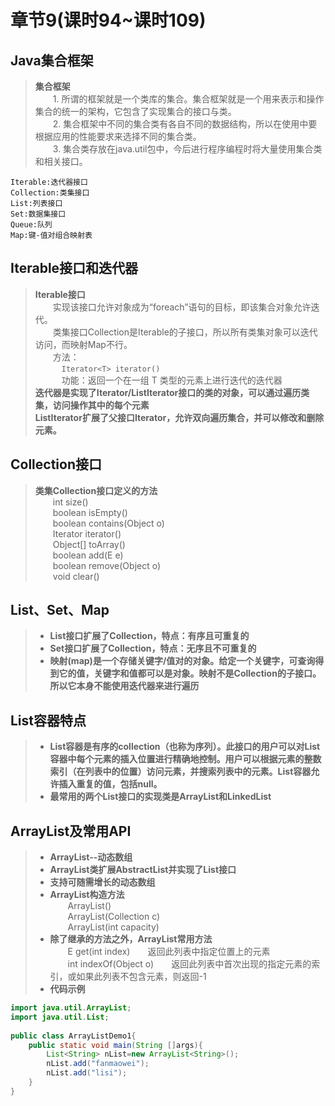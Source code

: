 # 章节9(课时94~课时109)   
## Java集合框架   
> **集合框架**   
> &ensp;&ensp;&ensp;&ensp;1. 所谓的框架就是一个类库的集合。集合框架就是一个用来表示和操作集合的统一的架构，它包含了实现集合的接口与类。    
> &ensp;&ensp;&ensp;&ensp;2. 集合框架中不同的集合类有各自不同的数据结构，所以在使用中要根据应用的性能要求来选择不同的集合类。   
> &ensp;&ensp;&ensp;&ensp;3. 集合类存放在java.util包中，今后进行程序编程时将大量使用集合类和相关接口。   
```
Iterable:迭代器接口
Collection:类集接口
List:列表接口
Set:数据集接口
Queue:队列
Map:键-值对组合映射表  
```
## Iterable接口和迭代器   
> **Iterable接口**   
> &ensp;&ensp;&ensp;&ensp;实现该接口允许对象成为“foreach”语句的目标，即该集合对象允许迭代。   
> &ensp;&ensp;&ensp;&ensp;类集接口Collection是Iterable的子接口，所以所有类集对象可以迭代访问，而映射Map不行。   
> &ensp;&ensp;&ensp;&ensp;方法：   
> &ensp;&ensp;&ensp;&ensp;&ensp;&ensp;`Iterator<T> iterator()`   
> &ensp;&ensp;&ensp;&ensp;&ensp;&ensp;功能：返回一个在一组 T 类型的元素上进行迭代的迭代器   
> **迭代器是实现了Iterator/ListIterator接口的类的对象，可以通过遍历类集，访问操作其中的每个元素**    
> **ListIterator扩展了父接口Iterator，允许双向遍历集合，并可以修改和删除元素。**   
## Collection接口   
> **类集Collection接口定义的方法**   
> &ensp;&ensp;&ensp;&ensp;int size()   
> &ensp;&ensp;&ensp;&ensp;boolean isEmpty()   
> &ensp;&ensp;&ensp;&ensp;boolean contains(Object o)   
> &ensp;&ensp;&ensp;&ensp;Iterator<E> iterator()   
> &ensp;&ensp;&ensp;&ensp;Object[] toArray()   
> &ensp;&ensp;&ensp;&ensp;boolean add(E e)   
> &ensp;&ensp;&ensp;&ensp;boolean remove(Object o)    
> &ensp;&ensp;&ensp;&ensp;void clear()   
## List、Set、Map  
> - **List接口扩展了Collection，特点：有序且可重复的**   
> - **Set接口扩展了Collection，特点：无序且不可重复的**   
> - **映射(map)是一个存储关键字/值对的对象。给定一个关键字，可查询得到它的值，关键字和值都可以是对象。映射不是Collection的子接口。所以它本身不能使用迭代器来进行遍历**       
## List容器特点   
> - **List容器是有序的collection（也称为序列）。此接口的用户可以对List容器中每个元素的插入位置进行精确地控制。用户可以根据元素的整数索引（在列表中的位置）访问元素，并搜索列表中的元素。List容器允许插入重复的值，包括null。**    
> - **最常用的两个List接口的实现类是ArrayList和LinkedList**   
## ArrayList及常用API   
> - **ArrayList--动态数组**   
> - **ArrayList类扩展AbstractList并实现了List接口**   
> - **支持可随需增长的动态数组**   
> - **ArrayList构造方法**   
> &ensp;&ensp;&ensp;&ensp;ArrayList()   
> &ensp;&ensp;&ensp;&ensp;ArrayList(Collection c)   
> &ensp;&ensp;&ensp;&ensp;ArrayList(int capacity)   
> - **除了继承的方法之外，ArrayList常用方法**   
> &ensp;&ensp;&ensp;&ensp;E get(int index)&ensp;&ensp;&ensp;&ensp;返回此列表中指定位置上的元素   
> &ensp;&ensp;&ensp;&ensp;int indexOf(Object o)&ensp;&ensp;&ensp;&ensp;返回此列表中首次出现的指定元素的索引，或如果此列表不包含元素，则返回-1    
> - **代码示例**   
```java
import java.util.ArrayList;
import java.util.List;
  
public class ArrayListDemo1{
    public static void main(String []args){
        List<String> nList=new ArrayList<String>();
        nList.add("fanmaowei");
        nList.add("lisi");
    }
}
```

